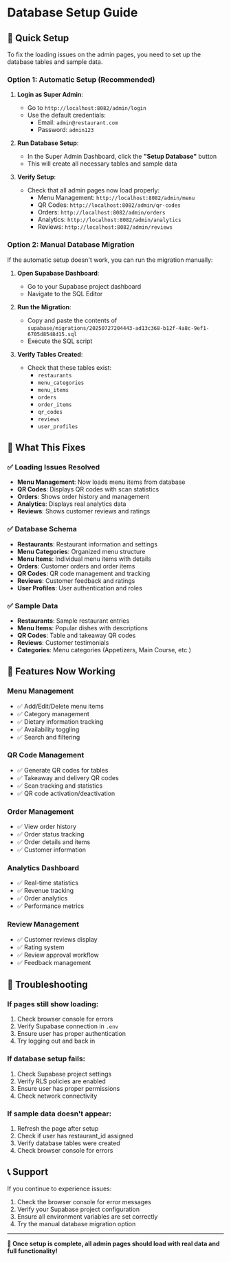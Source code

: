 # Database Setup Guide

## 🚀 Quick Setup

To fix the loading issues on the admin pages, you need to set up the database tables and sample data.

### Option 1: Automatic Setup (Recommended)

1. **Login as Super Admin**:
   - Go to `http://localhost:8082/admin/login`
   - Use the default credentials:
     - Email: `admin@restaurant.com`
     - Password: `admin123`

2. **Run Database Setup**:
   - In the Super Admin Dashboard, click the **"Setup Database"** button
   - This will create all necessary tables and sample data

3. **Verify Setup**:
   - Check that all admin pages now load properly:
     - Menu Management: `http://localhost:8082/admin/menu`
     - QR Codes: `http://localhost:8082/admin/qr-codes`
     - Orders: `http://localhost:8082/admin/orders`
     - Analytics: `http://localhost:8082/admin/analytics`
     - Reviews: `http://localhost:8082/admin/reviews`

### Option 2: Manual Database Migration

If the automatic setup doesn't work, you can run the migration manually:

1. **Open Supabase Dashboard**:
   - Go to your Supabase project dashboard
   - Navigate to the SQL Editor

2. **Run the Migration**:
   - Copy and paste the contents of `supabase/migrations/20250727204443-ad13c368-b12f-4a8c-9ef1-6705d8548d15.sql`
   - Execute the SQL script

3. **Verify Tables Created**:
   - Check that these tables exist:
     - `restaurants`
     - `menu_categories`
     - `menu_items`
     - `orders`
     - `order_items`
     - `qr_codes`
     - `reviews`
     - `user_profiles`

## 🔧 What This Fixes

### ✅ **Loading Issues Resolved**
- **Menu Management**: Now loads menu items from database
- **QR Codes**: Displays QR codes with scan statistics
- **Orders**: Shows order history and management
- **Analytics**: Displays real analytics data
- **Reviews**: Shows customer reviews and ratings

### ✅ **Database Schema**
- **Restaurants**: Restaurant information and settings
- **Menu Categories**: Organized menu structure
- **Menu Items**: Individual menu items with details
- **Orders**: Customer orders and order items
- **QR Codes**: QR code management and tracking
- **Reviews**: Customer feedback and ratings
- **User Profiles**: User authentication and roles

### ✅ **Sample Data**
- **Restaurants**: Sample restaurant entries
- **Menu Items**: Popular dishes with descriptions
- **QR Codes**: Table and takeaway QR codes
- **Reviews**: Customer testimonials
- **Categories**: Menu categories (Appetizers, Main Course, etc.)

## 🎯 Features Now Working

### **Menu Management**
- ✅ Add/Edit/Delete menu items
- ✅ Category management
- ✅ Dietary information tracking
- ✅ Availability toggling
- ✅ Search and filtering

### **QR Code Management**
- ✅ Generate QR codes for tables
- ✅ Takeaway and delivery QR codes
- ✅ Scan tracking and statistics
- ✅ QR code activation/deactivation

### **Order Management**
- ✅ View order history
- ✅ Order status tracking
- ✅ Order details and items
- ✅ Customer information

### **Analytics Dashboard**
- ✅ Real-time statistics
- ✅ Revenue tracking
- ✅ Order analytics
- ✅ Performance metrics

### **Review Management**
- ✅ Customer reviews display
- ✅ Rating system
- ✅ Review approval workflow
- ✅ Feedback management

## 🚨 Troubleshooting

### **If pages still show loading:**
1. Check browser console for errors
2. Verify Supabase connection in `.env`
3. Ensure user has proper authentication
4. Try logging out and back in

### **If database setup fails:**
1. Check Supabase project settings
2. Verify RLS policies are enabled
3. Ensure user has proper permissions
4. Check network connectivity

### **If sample data doesn't appear:**
1. Refresh the page after setup
2. Check if user has restaurant_id assigned
3. Verify database tables were created
4. Check browser console for errors

## 📞 Support

If you continue to experience issues:
1. Check the browser console for error messages
2. Verify your Supabase project configuration
3. Ensure all environment variables are set correctly
4. Try the manual database migration option

---

**🎉 Once setup is complete, all admin pages should load with real data and full functionality!** 